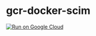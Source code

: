 # gcr-docker-scim

[![Run on Google Cloud](https://deploy.cloud.run/button.svg)](https://deploy.cloud.run?git_repo=https://github.com/alicethorne-ab/gcr-docker-scim.git)
